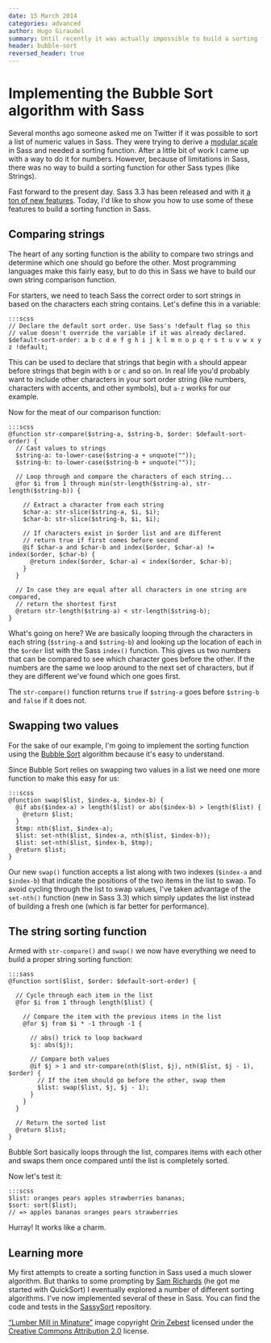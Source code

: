 ```yaml
---
date: 15 March 2014
categories: advanced
author: Hugo Giraudel
summary: Until recently it was actually impossible to build a sorting function for strings and other types in Sass, but with the release of Sass 3.3 we now have have the features we need to do just that.
header: bubble-sort
reversed_header: true
---
```


# Implementing the Bubble Sort algorithm with&nbsp;Sass

Several months ago someone asked me on Twitter if it was possible to sort a list of numeric values in Sass. They were trying to derive a [modular scale](http://alistapart.com/article/more-meaningful-typography) in Sass and needed a sorting function. After a little bit of work I came up with a way to do it for numbers. However, because of limitations in Sass, there was no way to build a sorting function for other Sass types (like Strings).

Fast forward to the present day. Sass 3.3 has been released and with it [a ton of new features](http://davidwalsh.name/future-sass). Today, I'd like to show you how to use some of these features to build a sorting function in Sass.


## Comparing strings

The heart of any sorting function is the ability to compare two strings and determine which one should go before the other. Most programming languages make this fairly easy, but to do this in Sass we have to build our own string comparison function.

For starters, we need to teach Sass the correct order to sort strings in based on the characters each string contains. Let's define this in a variable:

    :::scss
    // Declare the default sort order. Use Sass's !default flag so this
    // value doesn't override the variable if it was already declared.
    $default-sort-order: a b c d e f g h i j k l m n o p q r s t u v w x y z !default;

This can be used to declare that strings that begin with `a` should appear before strings that begin with `b` or `c` and so on. In real life you'd probably want to include other characters in your sort order string (like numbers, characters with accents, and other symbols), but `a-z` works for our example.

Now for the meat of our comparison function:

    :::scss
    @function str-compare($string-a, $string-b, $order: $default-sort-order) {
      // Cast values to strings
      $string-a: to-lower-case($string-a + unquote(""));
      $string-b: to-lower-case($string-b + unquote(""));      

      // Loop through and compare the characters of each string...
      @for $i from 1 through min(str-length($string-a), str-length($string-b)) {

        // Extract a character from each string
        $char-a: str-slice($string-a, $i, $i);
        $char-b: str-slice($string-b, $i, $i);
        
        // If characters exist in $order list and are different
        // return true if first comes before second
        @if $char-a and $char-b and index($order, $char-a) != index($order, $char-b) {
          @return index($order, $char-a) < index($order, $char-b);
        }
      }
      
      // In case they are equal after all characters in one string are compared,
      // return the shortest first
      @return str-length($string-a) < str-length($string-b);
    }

What's going on here? We are basically looping through the characters in each string (`$string-a` and `$string-b`) and looking up the location of each in the `$order` list with the Sass `index()` function. This gives us two numbers that can be compared to see which character goes before the other. If the numbers are the same we loop around to the next set of characters, but if they are different we've found which one goes first.

The `str-compare()` function returns `true` if `$string-a` goes before `$string-b` and `false` if it does not.


## Swapping two values

For the sake of our example, I'm going to implement the sorting function using the [Bubble Sort](http://en.wikipedia.org/wiki/Bubble_sort) algorithm because it's easy to understand.

Since Bubble Sort relies on swapping two values in a list we need one more function to make this easy for us:

    :::scss
    @function swap($list, $index-a, $index-b) {
      @if abs($index-a) > length($list) or abs($index-b) > length($list) {
        @return $list;
      }
      $tmp: nth($list, $index-a);
      $list: set-nth($list, $index-a, nth($list, $index-b));
      $list: set-nth($list, $index-b, $tmp);
      @return $list;
    }

Our new `swap()` function accepts a list along with two indexes (`$index-a` and `$index-b`) that indicate the positions of the two items in the list to swap. To avoid cycling through the list to swap values, I've taken advantage of the `set-nth()` function (new in Sass 3.3) which simply updates the list instead of building a fresh one (which is far better for performance).


## The string sorting function

Armed with `str-compare()` and `swap()` we now have everything we need to build a proper string sorting function:

    :::sass
    @function sort($list, $order: $default-sort-order) {

      // Cycle through each item in the list
      @for $i from 1 through length($list) {

        // Compare the item with the previous items in the list
        @for $j from $i * -1 through -1 {

          // abs() trick to loop backward
          $j: abs($j);

          // Compare both values
          @if $j > 1 and str-compare(nth($list, $j), nth($list, $j - 1), $order) {
            // If the item should go before the other, swap them
            $list: swap($list, $j, $j - 1);
          }
        }
      }

      // Return the sorted list
      @return $list;
    }

Bubble Sort basically loops through the list, compares items with each other and swaps them once compared until the list is completely sorted.

Now let's test it:

    :::scss
    $list: oranges pears apples strawberries bananas;
    $sort: sort($list);
    // => apples bananas oranges pears strawberries

Hurray! It works like a charm.


## Learning more

My first attempts to create a sorting function in Sass used a much slower algorithm. But thanks to some prompting by [Sam Richards](http://twitter.com/snugug) (he got me started with QuickSort) I eventually explored a number of different sorting algorithms. I've now implemented several of these in Sass. You can find the code and tests in the [SassySort](https://github.com/HugoGiraudel/Sass-sort) repository.

<div class="footnotes">
<p><a href="http://www.flickr.com/photos/orinrobertjohn/3063218828/sizes/l/in/photostream/">&#8220;Lumber Mill in Minature&#8221;</a> image copyright <a href="http://www.flickr.com/photos/orinrobertjohn/">Orin Zebest</a> licensed under the <a href="http://creativecommons.org/licenses/by/2.0/">Creative Commons Attribution 2.0</a> license.</p>
</div>
